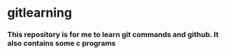 # gitlearning
### This repository is for me to learn git commands and github. It also contains some c programs
